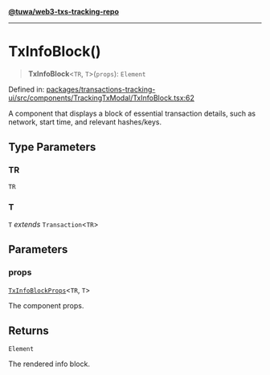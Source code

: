 [**@tuwa/web3-txs-tracking-repo**](../../../README.md)

***

# TxInfoBlock()

> **TxInfoBlock**\<`TR`, `T`\>(`props`): `Element`

Defined in: [packages/transactions-tracking-ui/src/components/TrackingTxModal/TxInfoBlock.tsx:62](https://github.com/TuwaIO/web3-transactions-tracking/blob/27cafae30bccefa7ba3ea936ed9bfbdaf84605d5/packages/transactions-tracking-ui/src/components/TrackingTxModal/TxInfoBlock.tsx#L62)

A component that displays a block of essential transaction details,
such as network, start time, and relevant hashes/keys.

## Type Parameters

### TR

`TR`

### T

`T` *extends* `Transaction`\<`TR`\>

## Parameters

### props

[`TxInfoBlockProps`](../type-aliases/TxInfoBlockProps.md)\<`TR`, `T`\>

The component props.

## Returns

`Element`

The rendered info block.
